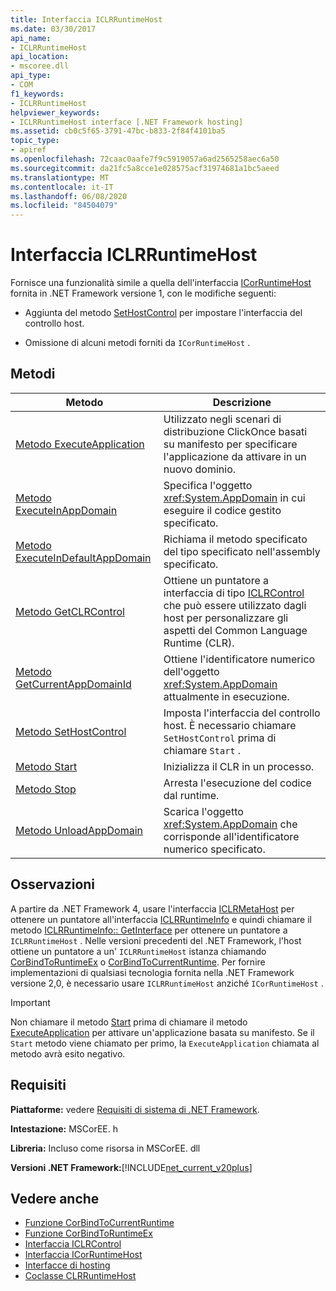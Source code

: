 ```yaml
---
title: Interfaccia ICLRRuntimeHost
ms.date: 03/30/2017
api_name:
- ICLRRuntimeHost
api_location:
- mscoree.dll
api_type:
- COM
f1_keywords:
- ICLRRuntimeHost
helpviewer_keywords:
- ICLRRuntimeHost interface [.NET Framework hosting]
ms.assetid: cb0c5f65-3791-47bc-b833-2f84f4101ba5
topic_type:
- apiref
ms.openlocfilehash: 72caac0aafe7f9c5919057a6ad2565258aec6a50
ms.sourcegitcommit: da21fc5a8cce1e028575acf31974681a1bc5aeed
ms.translationtype: MT
ms.contentlocale: it-IT
ms.lasthandoff: 06/08/2020
ms.locfileid: "84504079"
---
```

# <a name="iclrruntimehost-interface"></a>Interfaccia ICLRRuntimeHost
Fornisce una funzionalità simile a quella dell'interfaccia [ICorRuntimeHost](icorruntimehost-interface.md) fornita in .NET Framework versione 1, con le modifiche seguenti:  
  
- Aggiunta del metodo [SetHostControl](iclrruntimehost-sethostcontrol-method.md) per impostare l'interfaccia del controllo host.  
  
- Omissione di alcuni metodi forniti da `ICorRuntimeHost` .  
  
## <a name="methods"></a>Metodi  
  
|Metodo|Descrizione|  
|------------|-----------------|  
|[Metodo ExecuteApplication](iclrruntimehost-executeapplication-method.md)|Utilizzato negli scenari di distribuzione ClickOnce basati su manifesto per specificare l'applicazione da attivare in un nuovo dominio.|  
|[Metodo ExecuteInAppDomain](iclrruntimehost-executeinappdomain-method.md)|Specifica l'oggetto <xref:System.AppDomain> in cui eseguire il codice gestito specificato.|  
|[Metodo ExecuteInDefaultAppDomain](iclrruntimehost-executeindefaultappdomain-method.md)|Richiama il metodo specificato del tipo specificato nell'assembly specificato.|  
|[Metodo GetCLRControl](iclrruntimehost-getclrcontrol-method.md)|Ottiene un puntatore a interfaccia di tipo [ICLRControl](iclrcontrol-interface.md) che può essere utilizzato dagli host per personalizzare gli aspetti del Common Language Runtime (CLR).|  
|[Metodo GetCurrentAppDomainId](iclrruntimehost-getcurrentappdomainid-method.md)|Ottiene l'identificatore numerico dell'oggetto <xref:System.AppDomain> attualmente in esecuzione.|  
|[Metodo SetHostControl](iclrruntimehost-sethostcontrol-method.md)|Imposta l'interfaccia del controllo host. È necessario chiamare `SetHostControl` prima di chiamare `Start` .|  
|[Metodo Start](iclrruntimehost-start-method.md)|Inizializza il CLR in un processo.|  
|[Metodo Stop](iclrruntimehost-stop-method.md)|Arresta l'esecuzione del codice dal runtime.|  
|[Metodo UnloadAppDomain](iclrruntimehost-unloadappdomain-method.md)|Scarica l'oggetto <xref:System.AppDomain> che corrisponde all'identificatore numerico specificato.|  
  
## <a name="remarks"></a>Osservazioni  
 A partire da .NET Framework 4, usare l'interfaccia [ICLRMetaHost](iclrmetahost-interface.md) per ottenere un puntatore all'interfaccia [ICLRRuntimeInfo](iclrruntimeinfo-interface.md) e quindi chiamare il metodo [ICLRRuntimeInfo:: GetInterface](iclrruntimeinfo-getinterface-method.md) per ottenere un puntatore a `ICLRRuntimeHost` . Nelle versioni precedenti del .NET Framework, l'host ottiene un puntatore a un' `ICLRRuntimeHost` istanza chiamando [CorBindToRuntimeEx](corbindtoruntimeex-function.md) o [CorBindToCurrentRuntime](corbindtocurrentruntime-function.md). Per fornire implementazioni di qualsiasi tecnologia fornita nella .NET Framework versione 2,0, è necessario usare `ICLRRuntimeHost` anziché `ICorRuntimeHost` .  
  
> [!IMPORTANT]
> Non chiamare il metodo [Start](iclrruntimehost-start-method.md) prima di chiamare il metodo [ExecuteApplication](iclrruntimehost-executeapplication-method.md) per attivare un'applicazione basata su manifesto. Se il `Start` metodo viene chiamato per primo, la `ExecuteApplication` chiamata al metodo avrà esito negativo.  
  
## <a name="requirements"></a>Requisiti  
 **Piattaforme:** vedere [Requisiti di sistema di .NET Framework](../../get-started/system-requirements.md).  
  
 **Intestazione:** MSCorEE. h  
  
 **Libreria:** Incluso come risorsa in MSCorEE. dll  
  
 **Versioni .NET Framework:**[!INCLUDE[net_current_v20plus](../../../../includes/net-current-v20plus-md.md)]  
  
## <a name="see-also"></a>Vedere anche

- [Funzione CorBindToCurrentRuntime](corbindtocurrentruntime-function.md)
- [Funzione CorBindToRuntimeEx](corbindtoruntimeex-function.md)
- [Interfaccia ICLRControl](iclrcontrol-interface.md)
- [Interfaccia ICorRuntimeHost](icorruntimehost-interface.md)
- [Interfacce di hosting](hosting-interfaces.md)
- [Coclasse CLRRuntimeHost](clrruntimehost-coclass.md)
